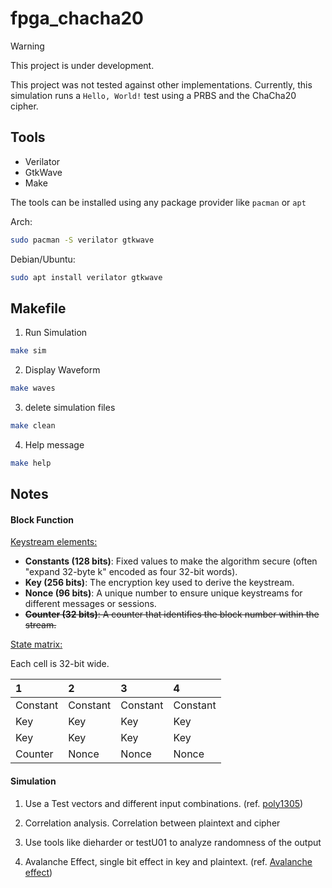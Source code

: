 # fpga_chacha20

> [!WARNING]
> This project is under development.

This project was not tested against other implementations. Currently, this simulation runs a `Hello, World!` test using a PRBS and the ChaCha20 cipher.



## Tools

- Verilator
- GtkWave
- Make

The tools can be installed using any package provider like `pacman` or `apt`

Arch:
```bash
sudo pacman -S verilator gtkwave
```
Debian/Ubuntu:
```bash
sudo apt install verilator gtkwave
```


## Makefile

1) Run Simulation

```bash
make sim
```
2) Display Waveform

```bash
make waves
```

3) delete simulation files

```bash
make clean
```

4) Help message

```bash
make help
```

## Notes


#### Block Function

<u>Keystream elements:</u>

- __Constants (128 bits)__: Fixed values to make the algorithm secure (often "expand 32-byte k" encoded as four 32-bit words).
- __Key (256 bits)__: The encryption key used to derive the keystream.
- __Nonce (96 bits)__: A unique number to ensure unique keystreams for different messages or sessions.
- ~~__Counter (32 bits)__: A counter that identifies the block number within the stream.~~


<u>State matrix:</u>

Each cell is 32-bit wide.

| 1         | 2        | 3        | 4        |
| :-------  | :------- | :--      | :--      |
| Constant  | Constant | Constant | Constant |
| Key       | Key      | Key      | Key      |
| Key       | Key      | Key      | Key      |
| Counter   | Nonce    | Nonce    | Nonce    |


#### Simulation

1) Use a Test vectors and different input combinations. (ref. [poly1305])

[poly1305]: https://datatracker.ietf.org/doc/html/draft-agl-tls-chacha20poly1305-04#section-7

2) Correlation analysis. Correlation between plaintext and cipher

3) Use tools like dieharder or testU01 to analyze randomness of the output

4) Avalanche Effect, single bit effect in key and plaintext. (ref. [Avalanche effect])

[Avalanche effect]: https://www.geeksforgeeks.org/avalanche-effect-in-cryptography/
